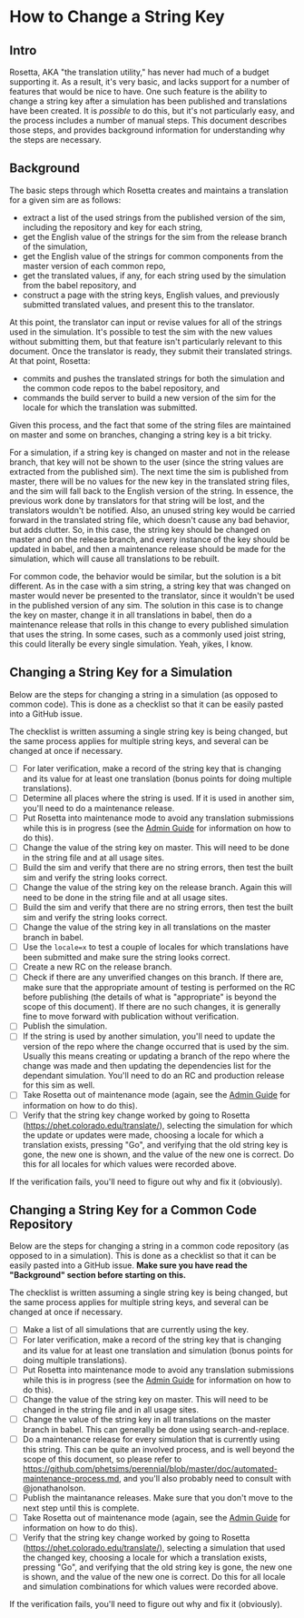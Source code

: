 How to Change a String Key
==========================

Intro
-----

Rosetta, AKA "the translation utility," has never had much of a budget supporting it. As a result, it's very basic,
and lacks support for a number of features that would be nice to have. One such feature is the ability to change a
string key after a simulation has been published and translations have been created. It is _possible_ to do this, but
it's not particularly easy, and the process includes a number of manual steps. This document describes those steps, and
provides background information for understanding why the steps are necessary.

Background
----------

The basic steps through which Rosetta creates and maintains a translation for a given sim are as follows:

+ extract a list of the used strings from the published version of the sim, including the repository and key for each
string,
+ get the English value of the strings for the sim from the release branch of the simulation,
+ get the English value of the strings for common components from the master version of each common repo,
+ get the translated values, if any, for each string used by the simulation from the babel repository, and
+ construct a page with the string keys, English values, and previously submitted translated values, and present this
to the translator.

At this point, the translator can input or revise values for all of the strings used in the simulation. It's possible
to test the sim with the new values without submitting them, but that feature isn't particularly relevant to this
document. Once the translator is ready, they submit their translated strings. At that point, Rosetta:

+ commits and pushes the translated strings for both the simulation and the common code repos to the babel repository,
and
+ commands the build server to build a new version of the sim for the locale for which the translation was submitted.

Given this process, and the fact that some of the string files are maintained on master and some on branches, changing
a string key is a bit tricky.  

For a simulation, if a string key is changed on master and not in the release branch, that key will not be shown to the
user (since the string values are extracted from the published sim). The next time the sim is published from master,
there will be no values for the new key in the translated string files, and the sim will fall back to the English
version of the string. In essence, the previous work done by translators for that string will be lost, and the
translators wouldn't be notified. Also, an unused string key would be carried forward in the translated string file,
which doesn't cause any bad behavior, but adds clutter. So, in this case, the string key should be changed on master
and on the release branch, and every instance of the key should be updated in babel, and then a maintenance release
should be made for the simulation, which will cause all translations to be rebuilt.

For common code, the behavior would be similar, but the solution is a bit different. As in the case with a sim string,
a string key that was changed on master would never be presented to the translator, since it wouldn't be used in the
published version of any sim.  The solution in this case is to change the key on master, change it in all translations
in babel, then do a maintenance release that rolls in this change to every published simulation that uses the string.
In some cases, such as a commonly used joist string, this could literally be every single simulation. Yeah, yikes, I
know.

Changing a String Key for a Simulation
--------------------------------------

Below are the steps for changing a string in a simulation (as opposed to common code). This is done as a checklist so
that it can be easily pasted into a GitHub issue.

The checklist is written assuming a single string key is being changed, but the same process applies for multiple string
keys, and several can be changed at once if necessary.

- [ ] For later verification, make a record of the string key that is changing and its value for at least one
translation (bonus points for doing multiple translations).
- [ ] Determine all places where the string is used. If it is used in another sim, you'll need to do a maintenance
release.
- [ ] Put Rosetta into maintenance mode to avoid any translation submissions while this is in progress (see the
[Admin Guide](https://github.com/phetsims/rosetta/blob/master/doc/admin-guide.md) for information on how to do this).
- [ ] Change the value of the string key on master. This will need to be done in the string file and at all usage
sites.
- [ ] Build the sim and verify that there are no string errors, then test the built sim and verify the string looks
correct.
- [ ] Change the value of the string key on the release branch. Again this will need to be done in the string file and
at all usage sites.
- [ ] Build the sim and verify that there are no string errors, then test the built sim and verify the string looks
correct.
- [ ] Change the value of the string key in all translations on the master branch in babel.
- [ ] Use the `locale=x` to test a couple of locales for which translations have been submitted and make sure the string
looks correct.
- [ ] Create a new RC on the release branch.
- [ ] Check if there are any unverified changes on this branch. If there are, make sure that the appropriate amount of
testing is performed on the RC before publishing (the details of what is "appropriate" is beyond the scope of this
document). If there are no such changes, it is generally fine to move forward with publication without verification.
- [ ] Publish the simulation.
- [ ] If the string is used by another simulation, you'll need to update the version of the repo where the change
occurred that is used by the sim. Usually this means creating or updating a branch of the repo where the change was
made and then updating the dependencies list for the dependant simulation. You'll need to do an RC and production
release for this sim as well.
- [ ] Take Rosetta out of maintenance mode (again, see the
[Admin Guide](https://github.com/phetsims/rosetta/blob/master/doc/admin-guide.md) for information on how to do this).
- [ ] Verify that the string key change worked by going to Rosetta (https://phet.colorado.edu/translate/), selecting the
simulation for which the update or updates were made, choosing a locale for which a translation exists, pressing "Go",
and verifying that the old string key is gone, the new one is shown, and the value of the new one is correct. Do this
for all locales for which values were recorded above.

If the verification fails, you'll need to figure out why and fix it (obviously).

Changing a String Key for a Common Code Repository
--------------------------------------------------

Below are the steps for changing a string in a common code repository (as opposed to in a simulation). This is done as
a checklist so that it can be easily pasted into a GitHub issue.  **Make sure you have read the "Background" section
before starting on this.**

The checklist is written assuming a single string key is being changed, but the same process applies for multiple string
keys, and several can be changed at once if necessary.

- [ ] Make a list of all simulations that are currently using the key.
- [ ] For later verification, make a record of the string key that is changing and its value for at least one
translation and simulation (bonus points for doing multiple translations).
- [ ] Put Rosetta into maintenance mode to avoid any translation submissions while this is in progress (see the
[Admin Guide](https://github.com/phetsims/rosetta/blob/master/doc/admin-guide.md) for information on how to do this).
- [ ] Change the value of the string key on master. This will need to be changed in the string file and in all usage
sites.
- [ ] Change the value of the string key in all translations on the master branch in babel. This can generally be done
using search-and-replace.
- [ ] Do a maintenance release for every simulation that is currently using this string. This can be quite an
involved process, and is well beyond the scope of this document, so please refer to 
https://github.com/phetsims/perennial/blob/master/doc/automated-maintenance-process.md, and you'll also probably need to
consult with @jonathanolson.
- [ ] Publish the maintanance releases. Make sure that you don't move to the next step until this is complete.
- [ ] Take Rosetta out of maintenance mode (again, see the
[Admin Guide](https://github.com/phetsims/rosetta/blob/master/doc/admin-guide.md) for information on how to do this).
- [ ] Verify that the string key change worked by going to Rosetta (https://phet.colorado.edu/translate/), selecting a
simulation that used the changed key, choosing a locale for which a translation exists, pressing "Go", and verifying
that the old string key is gone, the new one is shown, and the value of the new one is correct. Do this for all locale
and simulation combinations for which values were recorded above.

If the verification fails, you'll need to figure out why and fix it (obviously).